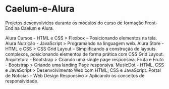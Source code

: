 # Caelum-e-Alura

Projetos desenvolvidos durante os módulos do curso de formação Front-End na Caelum e Alura.

Alura Cursos - HTML e CSS > Flexbox – Posicionando elementos na tela.
Alura Nutrição - JavaScript > Programando na linguagem web.
Alura Store - HTML e CSS > CSS Grid Layout – Simplificando a construção de layouts complexos, posicionando elementos de forma prática com CSS Grid Layout.
Arquitetura - Bootstrap > Criando uma single page responsiva.
Fruta e Fruto - Bootstrap > Criando uma landing Page responsiva.
MusicDot - HTML, CSS e JavaScript > Desenvolvimento Web com HTML, CSS e JavaScript.
Portal de Notícias – Web Design Responsivo > Aplicando os conceitos de responsividade. 

